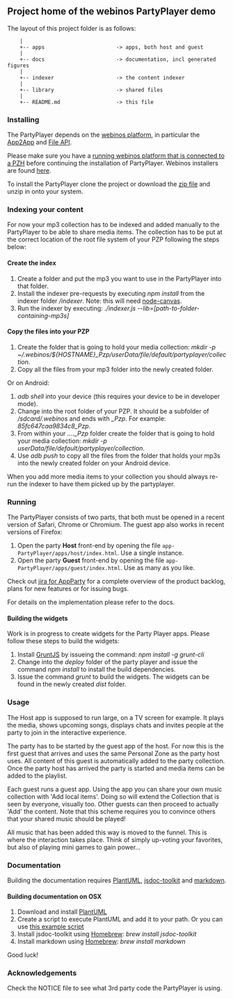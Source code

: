 <!--
This file is part of webinos platform.

Licensed under the Apache License, Version 2.0 (the "License");
you may not use this file except in compliance with the License.
You may obtain a copy of the License at

http://www.apache.org/licenses/LICENSE-2.0

Unless required by applicable law or agreed to in writing, software
distributed under the License is distributed on an "AS IS" BASIS,
WITHOUT WARRANTIES OR CONDITIONS OF ANY KIND, either express or implied.
See the License for the specific language governing permissions and
limitations under the License.

(C) Copyright 2012, TNO

Author Victor Klos
-->

## Project home of the webinos PartyPlayer demo

The layout of this project folder is as follows:

        |
        +-- apps                       -> apps, both host and guest
        |
        +-- docs                       -> documentation, incl generated figures
        |
        +-- indexer                    -> the content indexer
        |
        +-- library                    -> shared files
        |
        +-- README.md                  -> this file

### Installing

The PartyPlayer depends on the [webinos platform](www.webinos.org), in particular the [App2App](http://dev.webinos.org/deliverables/wp3/Deliverable34/app2app.html) and [File API](http://www.w3.org/TR/2011/WD-FileAPI-20111020/).

Please make sure you have a [running webinos platform that is connected to a PZH](https://developer.webinos.org/running) before continuing the installation of PartyPlayer. Webinos installers are found [here](https://developer.webinos.org/webinos-installers).

To install the PartyPlayer clone the project or download the [zip file](https://github.com/webinos/app-PartyPlayer/archive/master.zip) and unzip in onto your system.

### Indexing your content

For now your mp3 collection has to be indexed and added manually to the PartyPlayer to be able to share media items. The collection has to be put at the correct location of the root file system of your PZP following the steps below:

#### Create the index

1. Create a folder and put the mp3 you want to use in the PartyPlayer into that folder.
2. Install the indexer pre-requests by executing *npm install* from the indexer folder *<PartyPlayer folder>/indexer*. Note: this will need [node-canvas](https://github.com/learnboost/node-canvas).
3. Run the indexer by executing: *./indexer.js --lib=[path-to-folder-containing-mp3s]*

#### Copy the files into your PZP

1. Create the folder that is going to hold your media collection: *mkdir -p ~/.webinos/${HOSTNAME}_Pzp/userData/file/default/partyplayer/collection*.
2. Copy all the files from your mp3 folder into the newly created folder.

Or on Android:

1. *adb shell* into your device (this requires your device to be in developer mode).
2. Change into the root folder of your PZP. It should be a subfolder of */sdcard/.webinos* and ends with *_Pzp*. For example: *85fc647caa9834c8_Pzp*.
3. From within your *...._Pzp* folder create the folder that is going to hold your media collection: *mkdir -p userData/file/default/partyplayer/collection*.
4. Use *adb push* to copy all the files from the folder that holds your mp3s into the newly created folder on your Android device.

When you add more media items to your collection you should always re-run the indexer to have them picked up by the partyplayer.

### Running

The PartyPlayer consists of two parts, that both must be opened in a recent version of Safari, Chrome or Chromium. The guest app also works in recent versions of Firefox:

1. Open the party **Host** front-end by opening the file `app-PartyPlayer/apps/host/index.html`. Use a single instance.
2. Open the party **Guest** front-end by opening the file `app-PartyPlayer/apps/guest/index.html`. Use as many as you like.

Check out [jira for AppParty](http://jira.webinos.org/browse/APPPARTY) for a complete overview of the product backlog, plans for new features or for issuing bugs.

For details on the implementation please refer to the docs.

#### Building the widgets

Work is in progress to create widgets for the Party Player apps. Please follow these steps to build the widgets:

1. Install [GruntJS](http://gruntjs.com/getting-started) by issueing the command: *npm install -g grunt-cli*
2. Change into the *deploy* folder of the party player and issue the command *npm install* to install the build dependencies.
3. Issue the command *grunt* to build the widgets. The widgets can be found in the newly created *dist* folder.

### Usage

The Host app is supposed to run large, on a TV screen for example. It plays the media, shows upcoming songs, displays chats and invites people at the party to join in the interactive experience.

The party has to be started by the guest app of the host. For now this is the first guest that arrives and uses the same Personal Zone as the party host uses. All content of this guest is automatically added to the party collection. Once the party host has arrived the party is started and media items can be added to the playlist.

Each guest runs a guest app. Using the app you can share your own music collection with 'Add local items'. Doing so will extend the Collection that is seen by everyone, visually too. Other guests can then proceed to actually 'Add' the content. Note that this scheme requires you to convince others that your shared music should be played!

All music that has been added this way is moved to the funnel. This is where the interaction takes place. Think of simply up-voting your favorites, but also of playing mini games to gain power...

### Documentation

Building the documentation requires [PlantUML](http://plantuml.sourceforge.net/), [jsdoc-toolkit](https://code.google.com/p/jsdoc-toolkit/) and [markdown](http://daringfireball.net/projects/markdown/).

#### Building documentation on OSX

1. Download and install [PlantUML](http://plantuml.sourceforge.net/)
2. Create a script to execute PlantUML and add it to your path. Or you can use [this example script](https://gist.github.com/4502562)
3. Install jsdoc-toolkit using [Homebrew](http://mxcl.github.com/homebrew/): *brew install jsdoc-toolkit*
4. Install markdown using [Homebrew](http://mxcl.github.com/homebrew/): *brew install markdown*

Good luck!

### Acknowledgements

Check the NOTICE file to see what 3rd party code the PartyPlayer is using.



